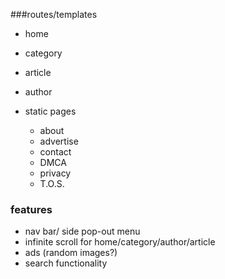 ###routes/templates
* home
* category
* article
* author

* static pages
  * about
  * advertise
  * contact
  * DMCA
  * privacy
  * T.O.S.

### features
* nav bar/ side pop-out menu
* infinite scroll for home/category/author/article
* ads (random images?)
* search functionality
